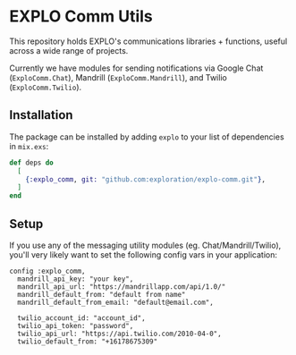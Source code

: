 # EXPLO Comm Utils

This repository holds EXPLO's communications libraries + functions, useful
across a wide range of projects.

Currently we have modules for sending notifications via Google Chat
(`ExploComm.Chat`), Mandrill (`ExploComm.Mandrill`), and Twilio
(`ExploComm.Twilio`).


## Installation

The package can be installed by adding `explo` to your list of dependencies in
`mix.exs`:

```elixir
def deps do
  [
    {:explo_comm, git: "github.com:exploration/explo-comm.git"},
  ]
end
```

## Setup

If you use any of the messaging utility modules (eg. Chat/Mandrill/Twilio),
you'll very likely want to set the following config vars in your application:

    config :explo_comm,
      mandrill_api_key: "your key",
      mandrill_api_url: "https://mandrillapp.com/api/1.0/"
      mandrill_default_from: "default from name"
      mandrill_default_from_email: "default@email.com",

      twilio_account_id: "account_id",
      twilio_api_token: "password",
      twilio_api_url: "https://api.twilio.com/2010-04-0",
      twilio_default_from: "+16178675309"
